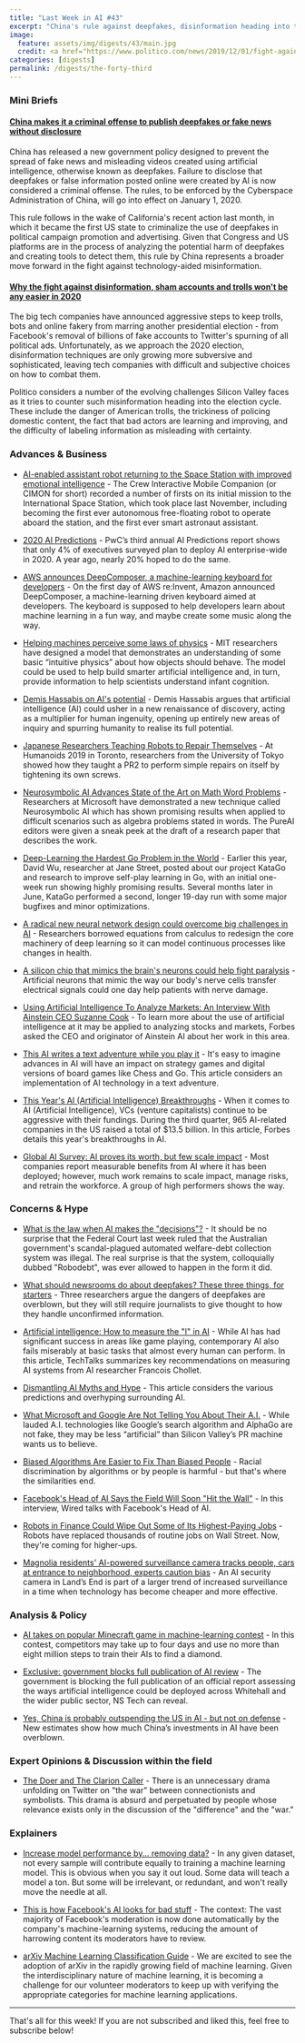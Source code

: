 ```yaml
---
title: "Last Week in AI #43"
excerpt: "China's rule against deepfakes, disinformation heading into the 2020 election, and more!"
image:
  feature: assets/img/digests/43/main.jpg
  credit: <a href="https://www.politico.com/news/2019/12/01/fight-against-disinformation-2020-election-074422"> Alexandra S. Levine, Nancy Scola, Steven Overly, and Christiano Lima / Politico</a>
categories: [digests]
permalink: /digests/the-forty-third
---
```


### Mini Briefs

#### [China makes it a criminal offense to publish deepfakes or fake news without disclosure](https://www.theverge.com/2019/11/29/20988363/china-deepfakes-ban-internet-rules-fake-news-disclosure-virtual-reality)

China has released a new government policy designed to prevent the spread of fake news and misleading videos created using artificial intelligence, otherwise known as deepfakes. Failure to disclose that deepfakes or false information posted online were created by AI is now considered a criminal offense. The rules, to be enforced by the Cyberspace Administration of China, will go into effect on January 1, 2020.

This rule follows in the wake of California's recent action last month, in which it became the first US state to criminalize the use of deepfakes in political campaign promotion and advertising. Given that Congress and US platforms are in the process of analyzing the potential harm of deepfakes and creating tools to detect them, this rule by China represents a broader move forward in the fight against technology-aided misinformation.

#### [Why the fight against disinformation, sham accounts and trolls won't be any easier in 2020](https://www.politico.com/news/2019/12/01/fight-against-disinformation-2020-election-074422)

The big tech companies have announced aggressive steps to keep trolls, bots and online fakery from marring another presidential election - from Facebook's removal of billions of fake accounts to Twitter's spurning of all political ads. Unfortunately, as we approach the 2020 election, disinformation techniques are only growing more subversive and sophisticated, leaving tech companies with difficult and subjective choices on how to combat them.

Politico considers a number of the evolving challenges Silicon Valley faces as it tries to counter such misinformation heading into the election cycle. These include the danger of American trolls, the trickiness of policing domestic content, the fact that bad actors are learning and improving, and the difficulty of labeling information as misleading with certainty.

### Advances & Business

* [AI-enabled assistant robot returning to the Space Station with improved emotional intelligence](https://techcrunch.com/2019/12/05/ai-enabled-assistant-robot-will-return-to-the-space-station-with-improved-emotional-intelligence/) - The Crew Interactive Mobile Companion (or CIMON for short) recorded a number of firsts on its initial mission to the International Space Station, which took place last November, including becoming the first ever autonomous free-floating robot to operate aboard the station, and the first ever smart astronaut assistant.

* [2020 AI Predictions](https://www.pwc.com/us/en/services/consulting/library/artificial-intelligence-predictions-2020.html) - PwC’s third annual AI Predictions report shows that only 4% of executives surveyed plan to deploy AI enterprise-wide in 2020. A year ago, nearly 20% hoped to do the same.

* [AWS announces DeepComposer, a machine-learning keyboard for developers](https://techcrunch.com/2019/12/02/aws-announces-deepcomposer-a-machine-learning-keyboard-for-developers/) - On the first day of AWS re:Invent, Amazon announced DeepComposer, a machine-learning driven keyboard aimed at developers. The keyboard is supposed to help developers learn about machine learning in a fun way, and maybe create some music along the way.

* [Helping machines perceive some laws of physics](https://scienceblog.com/512401/helping-machines-perceive-some-laws-of-physics/) - MIT researchers have designed a model that demonstrates an understanding of some basic “intuitive physics” about how objects should behave. The model could be used to help build smarter artificial intelligence and, in turn, provide information to help scientists understand infant cognition.

* [Demis Hassabis on AI's potential](https://worldin.economist.com/article/17385/edition2020demis-hassabis-predicts-ai-will-supercharge-science?utm_medium=pr&utm_source=inf-a&utm_campaign=worldin&utm_source=POLITICO.EU&utm_campaign=4da504178a-EMAIL_CAMPAIGN_2019_12_04_09_59&utm_medium=email&utm_term=0_10959edeb5-4da504178a-190534879) - Demis Hassabis argues that artificial intelligence (AI) could usher in a new renaissance of discovery, acting as a multiplier for human ingenuity, opening up entirely new areas of inquiry and spurring humanity to realise its full potential.

* [Japanese Researchers Teaching Robots to Repair Themselves](https://spectrum.ieee.org/automaton/robotics/robotics-hardware/japanese-researchers-teaching-robots-to-repair-themselves) - At Humanoids 2019 in Toronto, researchers from the University of Tokyo showed how they taught a PR2 to perform simple repairs on itself by tightening its own screws.

* [Neurosymbolic AI Advances State of the Art on Math Word Problems](https://pureai.com/articles/2019/12/05/neurosymbolic-ai.aspx) - Researchers at Microsoft have demonstrated a new technique called Neurosymbolic AI which has shown promising results when applied to difficult scenarios such as algebra problems stated in words. The PureAI editors were given a sneak peek at the draft of a research paper that describes the work.

* [Deep-Learning the Hardest Go Problem in the World](https://blog.janestreet.com/deep-learning-the-hardest-go-problem-in-the-world/) - Earlier this year, David Wu, researcher at Jane Street, posted about our project KataGo and research to improve self-play learning in Go, with an initial one-week run showing highly promising results. Several months later in June, KataGo performed a second, longer 19-day run with some major bugfixes and minor optimizations.

* [A radical new neural network design could overcome big challenges in AI](https://www.technologyreview.com/s/612561/a-radical-new-neural-network-design-could-overcome-big-challenges-in-ai/) - Researchers borrowed equations from calculus to redesign the core machinery of deep learning so it can model continuous processes like changes in health.

* [A silicon chip that mimics the brain's neurons could help fight paralysis](https://www.technologyreview.com/f/614819/a-silicon-chip-that-mimics-the-brains-neurons-could-help-fight-paralysis/) - Artificial neurons that mimic the way our body's nerve cells transfer electrical signals could one day help patients with nerve damage.

* [Using Artificial Intelligence To Analyze Markets: An Interview With Ainstein CEO Suzanne Cook](https://www.forbes.com/sites/johnnavin/2019/12/07/using-artificial-intelligence-to-analyze-markets-an-interview-with-ainstein-ceo-suzanne-cook/) - To learn more about the use of artificial intelligence at it may be applied to analyzing stocks and markets, Forbes asked the CEO and originator of Ainstein AI about her work in this area.

* [This AI writes a text adventure while you play it](https://www.pcgamer.com/this-ai-writes-a-text-adventure-while-you-play-it/) - It's easy to imagine advances in AI will have an impact on strategy games and digital versions of board games like Chess and Go. This article considers an implementation of AI technology in a text adventure.

* [This Year's AI (Artificial Intelligence) Breakthroughs](https://www.forbes.com/sites/tomtaulli/2019/12/07/this-years-ai-artificial-intelligence-breakthroughs/) - When it comes to AI (Artificial Intelligence), VCs (venture capitalists) continue to be aggressive with their fundings. During the third quarter, 965 AI-related companies in the US raised a total of $13.5 billion. In this article, Forbes details this year's breakthroughs in AI.

* [Global AI Survey: AI proves its worth, but few scale impact](https://www.mckinsey.com/featured-insights/artificial-intelligence/global-ai-survey-ai-proves-its-worth-but-few-scale-impact) - Most companies report measurable benefits from AI where it has been deployed; however, much work remains to scale impact, manage risks, and retrain the workforce. A group of high performers shows the way.

### Concerns & Hype

* [What is the law when AI makes the "decisions"?](https://pursuit.unimelb.edu.au/articles/what-is-the-law-when-ai-makes-the-decisions) - It should be no surprise that the Federal Court last week ruled that the Australian government's scandal-plagued automated welfare-debt collection system was illegal. The real surprise is that the system, colloquially dubbed "Robodebt", was ever allowed to happen in the form it did.

* [What should newsrooms do about deepfakes? These three things, for starters](https://www.niemanlab.org/2019/11/what-should-newsrooms-do-about-deepfakes-these-three-things-for-starters/) - Three researchers argue the dangers of deepfakes are overblown, but they will still require journalists to give thought to how they handle unconfirmed information.

* [Artificial intelligence: How to measure the "I" in AI](https://bdtechtalks.com/2019/12/03/francois-chollet-arc-ai-measurement/) - While AI has had significant success in areas like game playing, contemporary AI also fails miserably at basic tasks that almost every human can perform. In this article, TechTalks summarizes key recommendations on measuring AI systems from AI researcher Francois Chollet.

* [Dismantling AI Myths and Hype](https://foundation.mozilla.org/en/blog/dismantling-ai-myths-and-hype/) - This article considers the various predictions and overhyping surrounding AI.

* [What Microsoft and Google Are Not Telling You About Their A.I.](https://medium.com/s/story/what-microsoft-and-google-are-not-telling-you-about-their-ai-b609f5395a8e) - While lauded A.I. technologies like Google’s search algorithm and AlphaGo are not fake, they may be less “artificial” than Silicon Valley’s PR machine wants us to believe.

* [Biased Algorithms Are Easier to Fix Than Biased People](https://www.nytimes.com/2019/12/06/business/algorithm-bias-fix.html) - Racial discrimination by algorithms or by people is harmful - but that's where the similarities end.

* [Facebook's Head of AI Says the Field Will Soon "Hit the Wall"](https://www.wired.com/story/facebooks-ai-says-field-hit-wall/) - In this interview, Wired talks with Facebook's Head of AI.

* [Robots in Finance Could Wipe Out Some of Its Highest-Paying Jobs](https://www.bloomberg.com/news/articles/2019-12-06/robots-in-finance-could-wipe-out-some-of-its-highest-paying-jobs) - Robots have replaced thousands of routine jobs on Wall Street. Now, they're coming for higher-ups.

* [Magnolia residents' AI-powered surveillance camera tracks people, cars at entrance to neighborhood, experts caution bias](https://www.seattletimes.com/business/technology/magnolia-residents-ai-powered-surveillance-camera-tracks-people-cars-at-entrance-to-neighborhood-experts-caution-bias/) - An AI security camera in Land’s End is part of a larger trend of increased surveillance in a time when technology has become cheaper and more effective.

### Analysis & Policy

* [AI takes on popular Minecraft game in machine-learning contest](https://www.nature.com/articles/d41586-019-03630-0) - In this contest, competitors may take up to four days and use no more than eight million steps to train their AIs to find a diamond.

* [Exclusive: government blocks full publication of AI review](https://tech.newstatesman.com/policy/exclusive-government-blocks-full-publication-of-ai-review) - The government is blocking the full publication of an official report assessing the ways artificial intelligence could be deployed across Whitehall and the wider public sector, NS Tech can reveal.

* [Yes, China is probably outspending the US in AI - but not on defense](https://www.technologyreview.com/s/614842/china-us-ai-military-spending/) - New estimates show how much China’s investments in AI have been overblown.

### Expert Opinions & Discussion within the field

* [The Doer and The Clarion Caller](http://deliprao.com/archives/342) - There is an unnecessary drama unfolding on Twitter on "the war" between connectionists and symbolists. This drama is absurd and perpetuated by people whose relevance exists only in the discussion of the "difference" and the "war."

### Explainers

* [Increase model performance by... removing data?](https://medium.com/@si3luwa/increase-model-performance-by-removing-data-a87d05183d7c) - In any given dataset, not every sample will contribute equally to training a machine learning model. This is obvious when you say it out loud. Some data will teach a model a ton. But some will be irrelevant, or redundant, and won't really move the needle at all.

* [This is how Facebook's AI looks for bad stuff](https://www.technologyreview.com/f/614774/this-is-how-facebooks-ai-looks-for-bad-stuff/) - The context: The vast majority of Facebook's moderation is now done automatically by the company's machine-learning systems, reducing the amount of harrowing content its moderators have to review.

* [arXiv Machine Learning Classification Guide](https://blogs.cornell.edu/arxiv/2019/12/05/arxiv-machine-learning-classification-guide/) - We are excited to see the adoption of arXiv in the rapidly growing field of machine learning. Given the interdisciplinary nature of machine learning, it is becoming a challenge for our volunteer moderators to keep up with verifying the appropriate categories for machine learning applications.

<hr>

That's all for this week! If you are not subscribed and liked this, feel free to subscribe below!
